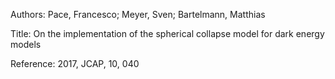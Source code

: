 Authors: 	 Pace, Francesco; Meyer, Sven; Bartelmann, Matthias

Title: 	   On the implementation of the spherical collapse model for dark energy models

Reference: 2017, JCAP, 10, 040
